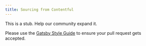 ```yaml
---
title: Sourcing from Contentful
---
```


This is a stub. Help our community expand it.

Please use the [Gatsby Style Guide](/docs/gatsby-style-guide/) to ensure your
pull request gets accepted.
